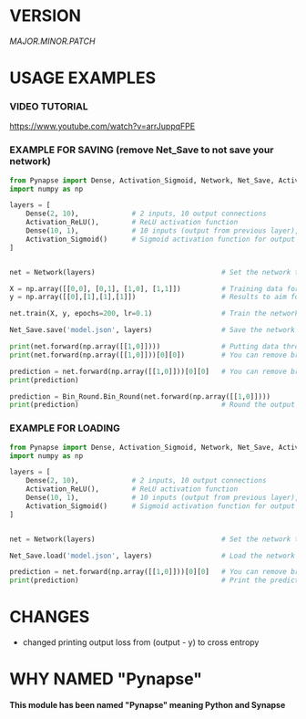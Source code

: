 # VERSION

*MAJOR.MINOR.PATCH*

# USAGE EXAMPLES

### VIDEO TUTORIAL

https://www.youtube.com/watch?v=arrJuppqFPE

### EXAMPLE FOR SAVING (remove Net_Save to not save your network)

```python
from Pynapse import Dense, Activation_Sigmoid, Network, Net_Save, Activation_ReLU, Bin_Round
import numpy as np

layers = [
    Dense(2, 10),             # 2 inputs, 10 output connections
    Activation_ReLU(),        # ReLU activation function
    Dense(10, 1),             # 10 inputs (output from previous layer), 1 output neuron
    Activation_Sigmoid()      # Sigmoid activation function for output to be between 1 and 0
]


net = Network(layers)                               # Set the network to use the provided layers

X = np.array([[0,0], [0,1], [1,0], [1,1]])          # Training data for a simple OR function
y = np.array([[0],[1],[1],[1]])                     # Results to aim for

net.train(X, y, epochs=200, lr=0.1)                 # Train the network with the provided data

Net_Save.save('model.json', layers)                 # Save the network to a json file

print(net.forward(np.array([[1,0]])))               # Putting data through the network, result should be near one based off the data    e.g. [[0.91807402]]
print(net.forward(np.array([[1,0]]))[0][0])         # You can remove brackets like this     e.g. 0.9180740216494526

prediction = net.forward(np.array([[1,0]]))[0][0]   # You can remove brackets in a variable like this
print(prediction)

prediction = Bin_Round.Bin_Round(net.forward(np.array([[1,0]])))
print(prediction)                                   # Round the output of the output of the output layer to binary 1 or 0    e.g. 1
```


### EXAMPLE FOR LOADING

```python
from Pynapse import Dense, Activation_Sigmoid, Network, Net_Save, Activation_ReLU
import numpy as np

layers = [
    Dense(2, 10),             # 2 inputs, 10 output connections
    Activation_ReLU(),        # ReLU activation function
    Dense(10, 1),             # 10 inputs (output from previous layer), 1 output neuron
    Activation_Sigmoid()      # Sigmoid activation function for output to be between 1 and 0
]


net = Network(layers)                               # Set the network to use the provided layers

Net_Save.load('model.json', layers)                 # Load the network from a json file

prediction = net.forward(np.array([[1,0]]))[0][0]   # You can remove brackets in a variable like this
print(prediction)                                   # Print the prediction
```

# CHANGES
- changed printing output loss from (output - y) to cross entropy


# WHY NAMED "Pynapse"
#### This module has been named "Pynapse" meaning Python and Synapse